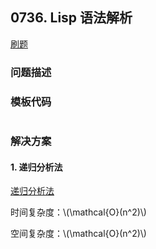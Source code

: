 <script src="https://cdn.bootcss.com/mathjax/2.7.7/MathJax.js?config=TeX-AMS-MML_HTMLorMML"></script>

## 0736. Lisp 语法解析

[刷题](qu0736/solu/Solution.java)

### 问题描述


### 模板代码

``` java

```

### 解决方案

#### 1. 递归分析法

[递归分析法](qu0736/solu1/Solution.java)

时间复杂度：\\(\mathcal{O}(n^2)\\)

空间复杂度：\\(\mathcal{O}(n^2)\\)
